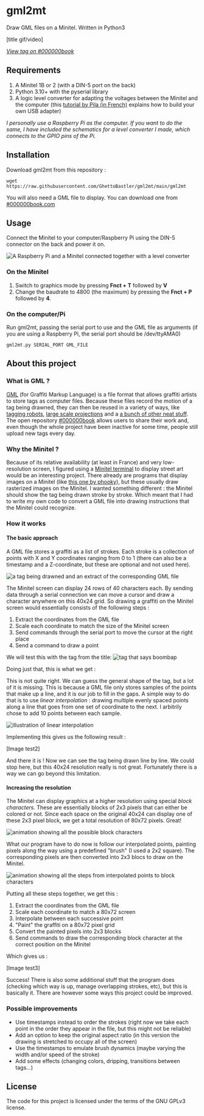 # gml2mt

Draw GML files on a Minitel. Written in Python3

[title gif/video]

*[View tag on #000000book](https://000000book.com/data/67604)*

## Requirements

1. A Minitel 1B or 2 (with a DIN-5 port on the back)
1. Python 3.10+ with the pyserial library
1. A logic level converter for adapting the voltages between the Minitel and the computer (this [tutorial by Pila (in French)](https://pila.fr/wordpress/?p=361) explains how to build your own USB adapter)

*I personally use a Raspberry Pi as the computer. If you want to do the same, I have included the schematics for a level converter I made, which connects to the GPIO pins of the Pi.*

## Installation

Download gml2mt from this repository :
```
wget https://raw.githubusercontent.com/GhettoBastler/gml2mt/main/gml2mt
```

You will also need a GML file to display. You can download one from [#000000book.com](https://000000book.com/data)

## Usage

Connect the Minitel to your computer/Raspberry Pi using the DIN-5 connector on the back and power it on.

![A Raspberry Pi and a Minitel connected together with a level converter](https://github.com/GhettoBastler/gml2mt/raw/main/media/converter.jpg)

### On the Minitel
1. Switch to graphics mode by pressing **Fnct + T** followed by **V**
1. Change the baudrate to 4800 (the maximum) by pressing the **Fnct + P** followed by **4**.

### On the computer/Pi

Run gml2mt, passing the serial port to use and the GML file as arguments (if you are using a Raspberry Pi, the serial port should be /dev/ttyAMA0)

```
gml2mt.py SERIAL_PORT GML_FILE
```

## About this project

### What is GML ?
[GML](https://en.wikipedia.org/wiki/Graffiti_Markup_Language) (for Graffiti Markup Language) is a file format that allows graffiti artists to store tags as computer files. Because these files record the motion of a tag being drawned, they can then be reused in a variety of ways, like [tagging robots](https://www.youtube.com/watch?v=_e7Hh2SS_44), [large scale projections](https://www.youtube.com/watch?v=EFWcAkxzkv4) and a [a bunch of other neat stuff](https://000000book.com/apps). The open repository [#000000book](https://000000book.com) allows users to share their work and, even though the whole project have been inactive for some time, people still upload new tags every day.

### Why the Minitel ?
Because of its relative availability (at least in France) and very low-resolution screen, I figured using a [Minitel terminal](https://en.wikipedia.org/wiki/Minitel) to display street art would be an interesting project. There already are programs that display images on a Minitel (like [this one by phooky](https://github.com/phooky/Minitel)), but these usually draw rasterized images on the Minitel. I wanted something different : the Minitel should show the tag being drawn stroke by stroke. Which meant that I had to write my own code to convert a GML file into drawing instructions that the Minitel could recognize.

### How it works
#### The basic approach

A GML file stores a graffiti as a list of strokes. Each stroke is a collection of points with X and Y coordinates ranging from 0 to 1 (there can also be a timestamp and a Z-coordinate, but these are optional and not used here).

![a tag being drawned and an extract of the corresponding GML file](https://github.com/GhettoBastler/gml2mt/raw/main/media/boombap_with_code.gif)

The Minitel screen can display 24 rows of 40 characters each. By sending data through a serial connection we can move a cursor and draw a character anywhere on this 40x24 grid.
So drawing a graffiti on the Minitel screen would essentially consists of the following steps :

1. Extract the coordinates from the GML file
1. Scale each coordinate to match the size of the Minitel screen
1. Send commands through the serial port to move the cursor at the right place
1. Send a command to draw a point

We will test this with the tag from the title:
![tag that says boombap](https://github.com/GhettoBastler/gml2mt/raw/main/media/67744.jpg)

Doing just that, this is what we get :


This is not quite right. We can guess the general shape of the tag, but a lot of it is missing. This is because a GML file only stores samples of the points that make up a line, and it is our job to fill in the gaps. A simple way to do that is to use *linear interpolation* : drawing multiple evenly spaced points along a line that goes from one set of coordinate to the next. I arbitrily chose to add 10 points between each sample.

![illustration of linear interpolation](https://github.com/GhettoBastler/gml2mt/raw/main/media/interpolation.jpg)

Implementing this gives us the following result :

[Image test2]

And there it is ! Now we can see the tag being drawn line by line. We could stop here, but this 40x24 resolution really is not great. Fortunately there is a way we can go beyond this limitation.

#### Increasing the resolution

The Minitel can display graphics at a higher resolution using special *block characters*. These are essentially blocks of 2x3 pixels that can either be colored or not. Since each space on the original 40x24 can display one of these 2x3 pixel block, we get a total resolution of 80x72 pixels. Great!

![animation showing all the possible block characters](https://github.com/GhettoBastler/gml2mt/raw/main/media/blocks.gif)

What our program have to do now is follow our interpolated points, painting pixels along the way using a predefined "brush" (I used a 2x2 square). The corresponding pixels are then converted into 2x3 blocs to draw on the Minitel.

![animation showing all the steps from interpolated points to block characters](https://github.com/GhettoBastler/gml2mt/raw/main/media/pixels_to_blocks.gif)

Putting all these steps together, we get this :

1. Extract the coordinates from the GML file
1. Scale each coordinate to match a 80x72 screen
1. Interpolate between each successive point
1. "Paint" the graffiti on a 80x72 pixel grid
1. Convert the painted pixels into 2x3 blocks
1. Send commands to draw the corresponding block character at the correct position on the Minitel

Which gives us :

[Image test3]

Success! There is also some additional stuff that the program does (checking which way is up, manage overlapping strokes, etc), but this is basically it. There are however some ways this project could be improved.

### Possible improvements

- Use timestamps instead to order the strokes (right now we take each point in the order they appear in the file, but this might not be reliable)
- Add an option to keep the original aspect ratio (in this version the drawing is stretched to occupy all of the screen)
- Use the timestamps to emulate brush dynamics (maybe varying the width and/or speed of the stroke)
- Add some effects (changing colors, dripping, transitions between tags...)

## License

The code for this project is licensed under the terms of the GNU GPLv3 license.
